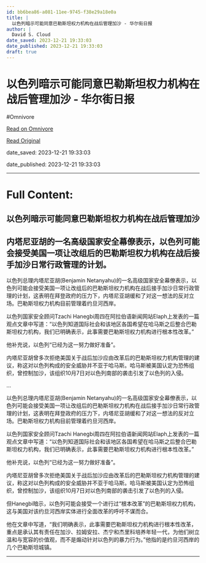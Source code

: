 ```yaml
---
id: bb6bea86-a081-11ee-9745-f38e29a18e0a
title: |
  以色列暗示可能同意巴勒斯坦权力机构在战后管理加沙 - 华尔街日报
author: |
  David S. Cloud
date_saved: 2023-12-21 19:33:03
date_published: 2023-12-21 19:33:03
draft: true
---
```


# 以色列暗示可能同意巴勒斯坦权力机构在战后管理加沙 - 华尔街日报
#Omnivore

[Read on Omnivore](https://omnivore.app/me/-18c8fc2c322)

[Read Original](https://cn.wsj.com/amp/articles/%E4%BB%A5%E8%89%B2%E5%88%97%E6%9A%97%E7%A4%BA%E5%8F%AF%E8%83%BD%E5%90%8C%E6%84%8F%E5%B7%B4%E5%8B%92%E6%96%AF%E5%9D%A6%E6%9D%83%E5%8A%9B%E6%9C%BA%E6%9E%84%E5%9C%A8%E6%88%98%E5%90%8E%E7%AE%A1%E7%90%86%E5%8A%A0%E6%B2%99-3b29e96f)

date_saved: 2023-12-21 19:33:03

date_published: 2023-12-21 19:33:03

--- 

# Full Content: 

##  以色列暗示可能同意巴勒斯坦权力机构在战后管理加沙

## 内塔尼亚胡的一名高级国家安全幕僚表示，以色列可能会接受美国一项让改组后的巴勒斯坦权力机构在战后接手加沙日常行政管理的计划。

以色列总理内塔尼亚胡(Benjamin Netanyahu)的一名高级国家安全幕僚表示，以色列可能会接受美国一项让改组后的巴勒斯坦权力机构在战后接手加沙日常行政管理的计划，这表明在拜登政府的压力下，内塔尼亚胡缓和了对这一想法的反对立场。巴勒斯坦权力机构目前管理着约旦河西岸。

以色列国家安全顾问Tzachi Hanegbi周四在阿拉伯语新闻网站Elaph上发表的一篇观点文章中写道：“以色列知道国际社会和该地区各国希望在哈马斯之后整合巴勒斯坦权力机构，我们已明确表示，此事需要巴勒斯坦权力机构进行根本性改革。”

他补充说，以色列“已经为这一努力做好准备”。

内塔尼亚胡曾多次拒绝美国关于战后加沙应由改革后的巴勒斯坦权力机构管理的建议，称这对以色列构成的安全威胁并不亚于哈马斯。哈马斯被美国认定为恐怖组织，曾控制加沙，该组织10月7日对以色列南部的袭击引发了以色列的入侵。

...

以色列总理内塔尼亚胡(Benjamin Netanyahu)的一名高级国家安全幕僚表示，以色列可能会接受美国一项让改组后的巴勒斯坦权力机构在战后接手加沙日常行政管理的计划，这表明在拜登政府的压力下，内塔尼亚胡缓和了对这一想法的反对立场。巴勒斯坦权力机构目前管理着约旦河西岸。

以色列国家安全顾问Tzachi Hanegbi周四在阿拉伯语新闻网站Elaph上发表的一篇观点文章中写道：“以色列知道国际社会和该地区各国希望在哈马斯之后整合巴勒斯坦权力机构，我们已明确表示，此事需要巴勒斯坦权力机构进行根本性改革。”

他补充说，以色列“已经为这一努力做好准备”。

内塔尼亚胡曾多次拒绝美国关于战后加沙应由改革后的巴勒斯坦权力机构管理的建议，称这对以色列构成的安全威胁并不亚于哈马斯。哈马斯被美国认定为恐怖组织，曾控制加沙，该组织10月7日对以色列南部的袭击引发了以色列的入侵。

但Hanegbi暗示，以色列可能会接受一个进行过“根本改革”的巴勒斯坦权力机构，这与美国对该约旦河西岸实体进行全面改革的呼吁不谋而合。

他在文章中写道，“我们明确表示，此事需要巴勒斯坦权力机构进行根本性改革，重点是承认其有责任在加沙、拉姆安拉、杰宁和杰里科培养年轻一代，为他们树立温和与宽容的价值观，而不是煽动针对以色列的暴力行为。”他指的是约旦河西岸的几个巴勒斯坦城镇。

---

